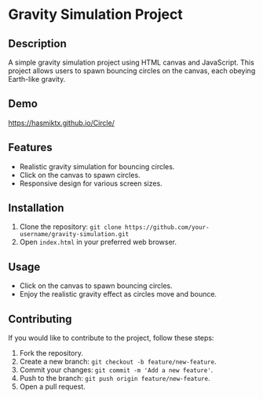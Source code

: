 # Gravity Simulation Project

## Description

A simple gravity simulation project using HTML canvas and JavaScript. This project allows users to spawn bouncing circles on the canvas, each obeying Earth-like gravity.


## Demo

https://hasmiktx.github.io/Circle/

## Features

- Realistic gravity simulation for bouncing circles.
- Click on the canvas to spawn circles.
- Responsive design for various screen sizes.

## Installation

1. Clone the repository: `git clone https://github.com/your-username/gravity-simulation.git`
2. Open `index.html` in your preferred web browser.

## Usage

- Click on the canvas to spawn bouncing circles.
- Enjoy the realistic gravity effect as circles move and bounce.

## Contributing

If you would like to contribute to the project, follow these steps:

1. Fork the repository.
2. Create a new branch: `git checkout -b feature/new-feature`.
3. Commit your changes: `git commit -m 'Add a new feature'`.
4. Push to the branch: `git push origin feature/new-feature`.
5. Open a pull request.

